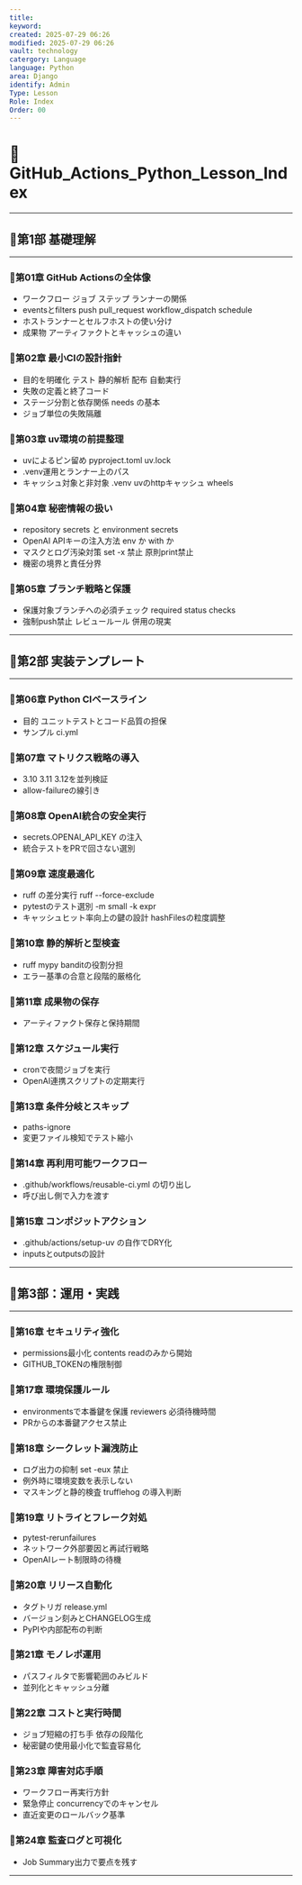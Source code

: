 ```yaml
---
title: 
keyword:
created: 2025-07-29 06:26
modified: 2025-07-29 06:26
vault: technology
catergory: Language
language: Python
area: Django
identify: Admin
Type: Lesson
Role: Index
Order: 00
---
```



# 📢GitHub\_Actions\_Python\_Lesson\_Index

<hr>

## 📍第1部 基礎理解

<hr>

### 📝第01章 GitHub Actionsの全体像

* ワークフロー ジョブ ステップ ランナーの関係
* eventsとfilters push pull\_request workflow\_dispatch schedule
* ホストランナーとセルフホストの使い分け
* 成果物 アーティファクトとキャッシュの違い

### 📝第02章 最小CIの設計指針

* 目的を明確化 テスト 静的解析 配布 自動実行
* 失敗の定義と終了コード
* ステージ分割と依存関係 needs の基本
* ジョブ単位の失敗隔離

### 📝第03章 uv環境の前提整理

* uvによるピン留め pyproject.toml uv.lock
* .venv運用とランナー上のパス
* キャッシュ対象と非対象 .venv uvのhttpキャッシュ wheels

### 📝第04章 秘密情報の扱い

* repository secrets と environment secrets
* OpenAI APIキーの注入方法 env か with か
* マスクとログ汚染対策 set -x 禁止 原則print禁止
* 機密の境界と責任分界

### 📝第05章 ブランチ戦略と保護

* 保護対象ブランチへの必須チェック required status checks
* 強制push禁止 レビュールール 併用の現実

<hr>

## 📍第2部 実装テンプレート

<hr>

### 📝第06章 Python CIベースライン

* 目的 ユニットテストとコード品質の担保
* サンプル ci.yml



### 📝第07章 マトリクス戦略の導入

* 3.10 3.11 3.12を並列検証
* allow-failureの線引き



### 📝第08章 OpenAI統合の安全実行

* secrets.OPENAI\_API\_KEY の注入
* 統合テストをPRで回さない選別



### 📝第09章 速度最適化

* ruff の差分実行 ruff --force-exclude
* pytestのテスト選別 -m small -k expr
* キャッシュヒット率向上の鍵の設計 hashFilesの粒度調整

### 📝第10章 静的解析と型検査

* ruff mypy banditの役割分担
* エラー基準の合意と段階的厳格化



### 📝第11章 成果物の保存

* アーティファクト保存と保持期間



### 📝第12章 スケジュール実行

* cronで夜間ジョブを実行
* OpenAI連携スクリプトの定期実行



### 📝第13章 条件分岐とスキップ

* paths-ignore
* 変更ファイル検知でテスト縮小



### 📝第14章 再利用可能ワークフロー

* .github/workflows/reusable-ci.yml の切り出し
* 呼び出し側で入力を渡す



### 📝第15章 コンポジットアクション

* .github/actions/setup-uv の自作でDRY化
* inputsとoutputsの設計

<hr>

## 📍第3部：運用・実践

<hr>

### 📝第16章 セキュリティ強化

* permissions最小化 contents readのみから開始
* GITHUB\_TOKENの権限制御



### 📝第17章 環境保護ルール

* environmentsで本番鍵を保護 reviewers 必須待機時間
* PRからの本番鍵アクセス禁止

### 📝第18章 シークレット漏洩防止

* ログ出力の抑制 set -eux 禁止
* 例外時に環境変数を表示しない
* マスキングと静的検査 trufflehog の導入判断

### 📝第19章 リトライとフレーク対処

* pytest-rerunfailures
* ネットワーク外部要因と再試行戦略
* OpenAIレート制限時の待機

### 📝第20章 リリース自動化

* タグトリガ release.yml
* バージョン刻みとCHANGELOG生成
* PyPIや内部配布の判断

### 📝第21章 モノレポ運用

* パスフィルタで影響範囲のみビルド
* 並列化とキャッシュ分離

### 📝第22章 コストと実行時間

* ジョブ短縮の打ち手 依存の段階化
* 秘密鍵の使用最小化で監査容易化

### 📝第23章 障害対応手順

* ワークフロー再実行方針
* 緊急停止 concurrencyでのキャンセル
* 直近変更のロールバック基準

### 📝第24章 監査ログと可視化

* Job Summary出力で要点を残す



<hr>

